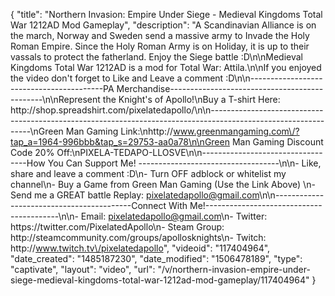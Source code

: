 {
    "title": "Northern Invasion: Empire Under Siege - Medieval Kingdoms Total War 1212AD Mod Gameplay",
    "description": "A Scandinavian Alliance is on the march, Norway and Sweden send a massive army to Invade the Holy Roman Empire.  Since the Holy Roman Army  is on Holiday, it is up to their vassals to protect the fatherland.  Enjoy the Siege battle :D\n\nMedieval Kingdoms Total War 1212AD is a mod for Total War: Attila.\n\nIf you enjoyed the video don't forget to Like and Leave a comment :D\n\n-----------------------------------------PA Merchandise----------------------------------------------\n\nRepresent the Knight's of Apollo!\nBuy a T-shirt Here: http:\/\/shop.spreadshirt.com\/pixelatedapollo\/\n\n---------------------------------------------------------------------------------------------------------------\nGreen Man Gaming Link:\nhttp:\/\/www.greenmangaming.com\/?tap_a=1964-996bbb&tap_s=29753-aa0a78\n\nGreen Man Gaming Discount Code 20% Off:\nPIXELA-TEDAPO-LLOSVE\n\n----------------------------------How You Can Support Me! -----------------------------------\n\n- Like, share and leave a comment :D\n- Turn OFF adblock or whitelist my channel\n- Buy a Game from Green Man Gaming (Use the Link Above) \n- Send me a GREAT battle Replay: pixelatedapollo@gmail.com\n\n------------------------------------------Connect With Me!-----------------------------------------\n\n- Email: pixelatedapollo@gmail.com\n- Twitter: https:\/\/twitter.com\/PixelatedApollo\n- Steam Group:  http:\/\/steamcommunity.com\/groups\/apollosknights\n- Twitch: http:\/\/www.twitch.tv\/pixelatedapollo",
    "videoid": "117404964",
    "date_created": "1485187230",
    "date_modified": "1506478189",
    "type": "captivate",
    "layout": "video",
    "url": "\/v\/northern-invasion-empire-under-siege-medieval-kingdoms-total-war-1212ad-mod-gameplay\/117404964"
}